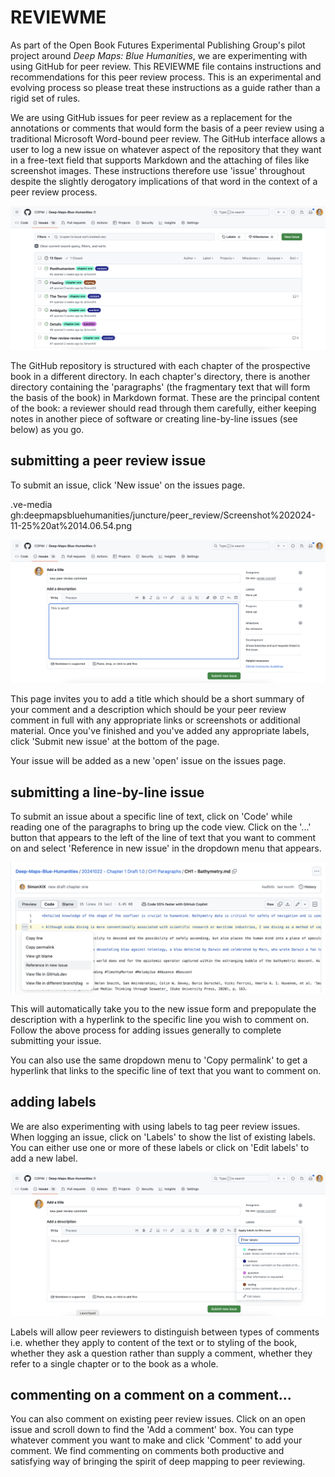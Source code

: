 # REVIEWME

As part of the Open Book Futures Experimental Publishing Group's pilot project around *Deep Maps: Blue Humanities*, we are experimenting with using GitHub for peer review. This REVIEWME file contains instructions and recommendations for this peer review process. This is an experimental and evolving process so please treat these instructions as a guide rather than a rigid set of rules. 

We are using GitHub issues for peer review as a replacement for the annotations or comments that would form the basis of a peer review using a traditional Microsoft Word-bound peer review. The GitHub interface allows a user to log a new issue on whatever aspect of the repository that they want in a free-text field that supports Markdown and the attaching of files like screenshot images. These instructions therefore use 'issue' throughout despite the slightly derogatory implications of that word in the context of a peer review process.

![screenshot of the GitHub issues page](https://github.com/deepmapsbluehumanities/juncture/blob/main/peer_review/Screenshot%202024-11-25%20at%2014.02.18.png)

The GitHub repository is structured with each chapter of the prospective book in a different directory. In each chapter's directory, there is another directory containing the 'paragraphs' (the fragmentary text that will form the basis of the book) in Markdown format. These are the principal content of the book: a reviewer should read through them carefully, either keeping notes in another piece of software or creating line-by-line issues (see below) as you go.

## submitting a peer review issue

To submit an issue, click 'New issue' on the issues page. 

.ve-media gh:deepmapsbluehumanities/juncture/peer_review/Screenshot%202024-11-25%20at%2014.06.54.png

![screenshot of the GitHub page for logging a new issue](https://github.com/deepmapsbluehumanities/juncture/blob/main/peer_review/Screenshot%202024-11-25%20at%2014.06.54.png)

This page invites you to add a title which should be a short summary of your comment and a description which should be your peer review comment in full with any appropriate links or screenshots or additional material. Once you've finished and you've added any appropriate labels, click 'Submit new issue' at the bottom of the page. 

Your issue will be added as a new 'open' issue on the issues page. 

## submitting a line-by-line issue

To submit an issue about a specific line of text, click on 'Code' while reading one of the paragraphs to bring up the code view. Click on the '...' button that appears to the left of the line of text that you want to comment on and select 'Reference in new issue' in the dropdown menu that appears. 

![screenshot of the code view of a file in GitHub](https://github.com/deepmapsbluehumanities/juncture/blob/main/peer_review/Screenshot%202024-11-25%20at%2015.58.43.png)

This will automatically take you to the new issue form and prepopulate the description with a hyperlink to the specific line you wish to comment on. Follow the above process for adding issues generally to complete submitting your issue.

You can also use the same dropdown menu to 'Copy permalink' to get a hyperlink that links to the specific line of text that you want to comment on. 

## adding labels

We are also experimenting with using labels to tag peer review issues. When logging an issue, click on 'Labels' to show the list of existing labels. You can either use one or more of these labels or click on 'Edit labels' to add a new label. 

![screenshot of the GitHub issue page and adding a label](https://github.com/deepmapsbluehumanities/juncture/blob/main/peer_review/Screenshot%202024-11-25%20at%2014.37.53.png)

Labels will allow peer reviewers to distinguish between types of comments i.e. whether they apply to content of the text or to styling of the book, whether they ask a question rather than supply a comment, whether they refer to a single chapter or to the book as a whole.

## commenting on a comment on a comment...

You can also comment on existing peer review issues. Click on an open issue and scroll down to find the 'Add a comment' box. You can type whatever comment you want to make and click 'Comment' to add your comment. We find commenting on comments both productive and satisfying way of bringing the spirit of deep mapping to peer reviewing.
